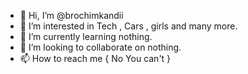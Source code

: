 - 👋 Hi, I’m @brochimkandii
- 👀 I’m interested in Tech , Cars , girls and many more.
- 🌱 I’m currently learning nothing.
- 💞️ I’m looking to collaborate on nothing.
- 📫 How to reach me { No You can't }

<!---
brochimkandii/brochimkandii is a ✨ special ✨ repository because its `README.md` (this file) appears on your GitHub profile.
You can click the Preview link to take a look at your changes.
--->
